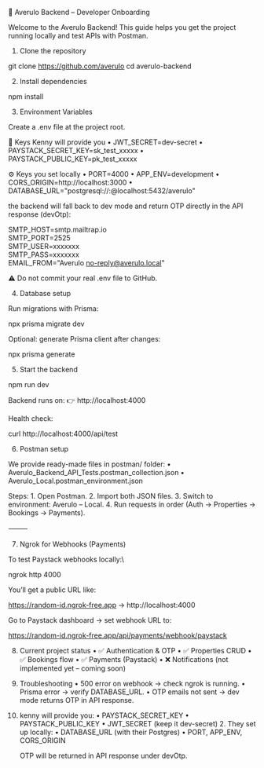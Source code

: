 🚀 Averulo Backend – Developer Onboarding

Welcome to the Averulo Backend!
This guide helps you get the project running locally and test APIs with Postman.

1. Clone the repository

git clone https://github.com/averulo
cd averulo-backend

2. Install dependencies

npm install

3.  Environment Variables

Create a .env file at the project root.

🔑 Keys Kenny will provide you
	•	JWT_SECRET=dev-secret
	•	PAYSTACK_SECRET_KEY=sk_test_xxxxx
	•	PAYSTACK_PUBLIC_KEY=pk_test_xxxxx

⚙️ Keys you set locally
	•	PORT=4000
	•	APP_ENV=development
	•	CORS_ORIGIN=http://localhost:3000
	•	DATABASE_URL="postgresql://<user>:<password>@localhost:5432/averulo"

the backend will fall back to dev mode and return OTP directly in the API response (devOtp):

SMTP_HOST=smtp.mailtrap.io  
SMTP_PORT=2525  
SMTP_USER=xxxxxxx  
SMTP_PASS=xxxxxxx  
EMAIL_FROM="Averulo <no-reply@averulo.local>"  

⚠️ Do not commit your real .env file to GitHub.


4. Database setup

Run migrations with Prisma:

npx prisma migrate dev

Optional: generate Prisma client after changes:

npx prisma generate

5. Start the backend

npm run dev

Backend runs on:
👉 http://localhost:4000

Health check:

curl http://localhost:4000/api/test

6. Postman setup

We provide ready-made files in postman/ folder:
 • Averulo_Backend_API_Tests.postman_collection.json
 • Averulo_Local.postman_environment.json

Steps:
	1.	Open Postman.
	2.	Import both JSON files.
	3.	Switch to environment: Averulo – Local.
	4.	Run requests in order (Auth → Properties → Bookings → Payments).

⸻

7. Ngrok for Webhooks (Payments)

To test Paystack webhooks locally:\

ngrok http 4000

You’ll get a public URL like:

https://random-id.ngrok-free.app -> http://localhost:4000

Go to Paystack dashboard → set webhook URL to:

https://random-id.ngrok-free.app/api/payments/webhook/paystack

8. Current project status
	•	✅ Authentication & OTP
	•	✅ Properties CRUD
	•	✅ Bookings flow
	•	✅ Payments (Paystack)
	•	❌ Notifications (not implemented yet – coming soon)

9. Troubleshooting
	•	500 error on webhook → check ngrok is running.
	•	Prisma error → verify DATABASE_URL.
	•	OTP emails not sent → dev mode returns OTP in API response.

10. 
    kenny will  provide you:
	•	PAYSTACK_SECRET_KEY
	•	PAYSTACK_PUBLIC_KEY
	•	JWT_SECRET (keep it dev-secret)
	2.	They set up locally:
	•	DATABASE_URL (with their Postgres)
	•	PORT, APP_ENV, CORS_ORIGIN

    OTP will be returned in API response under devOtp.